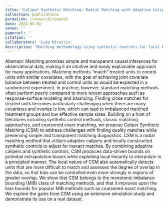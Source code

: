 ```yaml
---
title: "Caliper Synthetic Matching: Radial Matching with Adaptive Calipers and Local Synthetic Controls"
collection: publications
permalink: /research/scmatch
date: 2022-05-01
venue: ''
paperurl: ''
citation: ''
collaborators: 'Luke Miratrix'
description: "Matching methodology using synthetic controls for local bias correction"
---
```


Abstract: Matching promises simple and transparent causal inferences for observational data, making it an intuitive and easily explainable approach for many applications. Matching methods “match” treated units to control units with similar covariates, with the goal of achieving joint covariate balance between treated and control units as would be expected in a randomized experiment. In practice, however, standard matching methods often perform poorly compared to more recent approaches such as response-surface modeling and balancing. Finding close matches for treated units becomes particularly challenging when there are many covariates and overlap is low, which can lead to imbalanced matched treatment groups and low effective sample sizes. Building on a host of literatures including synthetic control methods, classic matching approaches, and coarsened exact matching, we propose Caliper Synthetic Matching (CSM) to address challenges with finding quality matches while preserving simple and transparent matching diagnostics. CSM is a radial matching method that utilizes adaptive calipers and locally constructed synthetic controls to adjust for inexact matches. By combining adaptive calipers and synthetic controls, CSM produces data-driven bounds on potential extrapolation biases while exploiting local linearity to interpolate in a principled manner. The local nature of CSM also automatically detects units that are more difficult to match and assesses the degree of overlap in the data, so that bias can be controlled even more strongly in regions of greater overlap. We show that CSM belongs to the monotonic imbalance bounding (MIB) class of matching methods, and that it improves upon the bias bounds for popular MIB methods such as coarsened exact matching. We explore the gains from CSM using an extensive simulation study and demonstrate its use on a real dataset.
